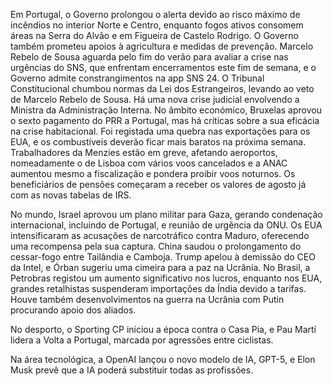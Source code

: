 Em Portugal, o Governo prolongou o alerta devido ao risco máximo de incêndios no interior Norte e Centro, enquanto fogos ativos consomem áreas na Serra do Alvão e em Figueira de Castelo Rodrigo. O Governo também prometeu apoios à agricultura e medidas de prevenção. Marcelo Rebelo de Sousa aguarda pelo fim do verão para avaliar a crise nas urgências do SNS, que enfrentam encerramentos este fim de semana, e o Governo admite constrangimentos na app SNS 24. O Tribunal Constitucional chumbou normas da Lei dos Estrangeiros, levando ao veto de Marcelo Rebelo de Sousa. Há uma nova crise judicial envolvendo a Ministra da Administração Interna. No âmbito económico, Bruxelas aprovou o sexto pagamento do PRR a Portugal, mas há críticas sobre a sua eficácia na crise habitacional. Foi registada uma quebra nas exportações para os EUA, e os combustíveis deverão ficar mais baratos na próxima semana. Trabalhadores da Menzies estão em greve, afetando aeroportos, nomeadamente o de Lisboa com vários voos cancelados e a ANAC aumentou mesmo a fiscalização e pondera proibir voos noturnos. Os beneficiários de pensões começaram a receber os valores de agosto já com as novas tabelas de IRS.

No mundo, Israel aprovou um plano militar para Gaza, gerando condenação internacional, incluindo de Portugal, e reunião de urgência da ONU. Os EUA intensificaram as acusações de narcotráfico contra Maduro, oferecendo uma recompensa pela sua captura. China saudou o prolongamento do cessar-fogo entre Tailândia e Camboja. Trump apelou à demissão do CEO da Intel, e Órban sugeriu uma cimeira para a paz na Ucrânia. No Brasil, a Petrobras registou um aumento significativo nos lucros, enquanto nos EUA, grandes retalhistas suspenderam importações da Índia devido a tarifas. Houve também desenvolvimentos na guerra na Ucrânia com Putin procurando apoio dos aliados.

No desporto, o Sporting CP iniciou a época contra o Casa Pia, e Pau Martí lidera a Volta a Portugal, marcada por agressões entre ciclistas.

Na área tecnológica, a OpenAI lançou o novo modelo de IA, GPT-5, e Elon Musk prevê que a IA poderá substituir todas as profissões.
